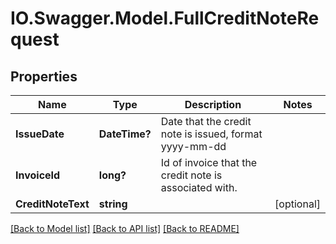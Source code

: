 # IO.Swagger.Model.FullCreditNoteRequest

## Properties

 Name               | Type          | Description                                            | Notes
--------------------|---------------|--------------------------------------------------------|------------
 **IssueDate**      | **DateTime?** | Date that the credit note is issued, format yyyy-mm-dd |
 **InvoiceId**      | **long?**     | Id of invoice that the credit note is associated with. |
 **CreditNoteText** | **string**    |                                                        | [optional]

[[Back to Model list]](../README.md#documentation-for-models) [[Back to API list]](../README.md#documentation-for-api-endpoints) [[Back to README]](../README.md)

